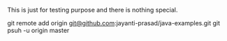 This is just for testing purpose and there is nothing special.

git remote add origin git@github.com:jayanti-prasad/java-examples.git
git psuh -u origin master 
